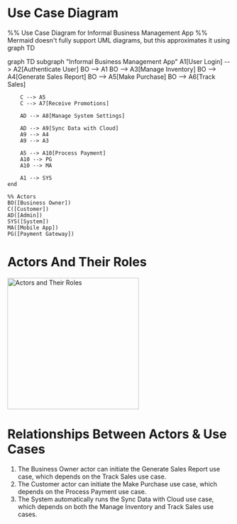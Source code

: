 # Use Case Diagram
%% Use Case Diagram for Informal Business Management App
%% Mermaid doesn't fully support UML diagrams, but this approximates it using graph TD

graph TD
    subgraph "Informal Business Management App"
        A1[User Login] --> A2[Authenticate User]
        BO --> A1
        BO --> A3[Manage Inventory]
        BO --> A4[Generate Sales Report]
        BO --> A5[Make Purchase]
        BO --> A6[Track Sales]

        C --> A5
        C --> A7[Receive Promotions]

        AD --> A8[Manage System Settings]

        AD --> A9[Sync Data with Cloud]
        A9 --> A4
        A9 --> A3

        A5 --> A10[Process Payment]
        A10 --> PG
        A10 --> MA

        A1 --> SYS
    end

    %% Actors
    BO([Business Owner])
    C([Customer])
    AD([Admin])
    SYS([System])
    MA([Mobile App])
    PG([Payment Gateway])


# Actors And Their Roles
<img width="296" alt="Actors and Their Roles" src="https://github.com/user-attachments/assets/9a832d95-2343-44b3-8ecc-72accb06ebb5" />

# Relationships Between Actors & Use Cases
1. The Business Owner actor can initiate the Generate Sales Report use case, which depends on the Track Sales use case.
2. The Customer actor can initiate the Make Purchase use case, which depends on the Process Payment use case.
3. The System automatically runs the Sync Data with Cloud use case, which depends on both the Manage Inventory and Track Sales use cases.


